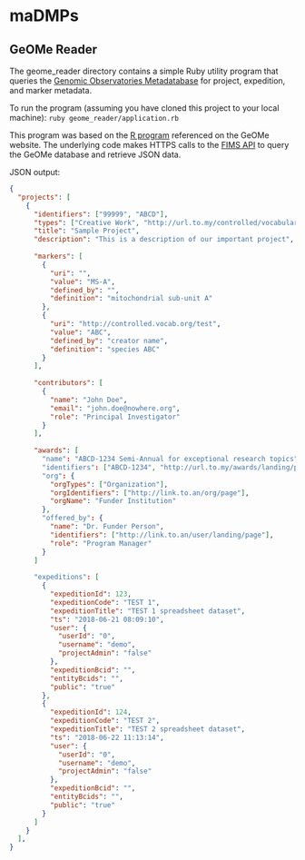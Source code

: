 # maDMPs

## GeOMe Reader

The geome_reader directory contains a simple Ruby utility program that queries the [Genomic Observatories Metadatabase](https://www.geome-db.org/) for project, expedition, and marker metadata.

To run the program (assuming you have cloned this project to your local machine): `ruby geome_reader/application.rb` 

This program was based on the [R program](https://github.com/DIPnet/fimsR-access) referenced on the GeOMe website. The underlying code makes HTTPS calls to the [FIMS API](https://fims.readthedocs.io/en/latest/fims/introduction.html) to query the GeOMe database and retrieve JSON data.

JSON output:
```json
{
  "projects": [
    {
      "identifiers": ["99999", "ABCD"],
      "types": ["Creative Work", "http://url.to.my/controlled/vocabulary/page"],
      "title": "Sample Project",
      "description": "This is a description of our important project",
      
      "markers": [
        {
          "uri": "", 
          "value": "MS-A", 
          "defined_by": "", 
          "definition": "mitochondrial sub-unit A"
        },
        {
          "uri": "http://controlled.vocab.org/test", 
          "value": "ABC", 
          "defined_by": "creator name", 
          "definition": "species ABC"
        }
      ],
      
      "contributors": [
        {
          "name": "John Doe",
          "email": "john.doe@nowhere.org",
          "role": "Principal Investigator"
        }
      ],
      
      "awards": [
        "name": "ABCD-1234 Semi-Annual for exceptional research topics",
        "identifiers": ["ABCD-1234", "http://url.to.my/awards/landing/page"],
        "org": {
          "orgTypes": ["Organization"],
          "orgIdentifiers": ["http://link.to.an/org/page"],
          "orgName": "Funder Institution"
        },
        "offered_by": {
          "name": "Dr. Funder Person",
          "identifiers": ["http://link.to.an/user/landing/page"],
          "role": "Program Manager"
        }
      ]
      
      "expeditions": [
        {
          "expeditionId": 123, 
          "expeditionCode": "TEST 1", 
          "expeditionTitle": "TEST 1 spreadsheet dataset", 
          "ts": "2018-06-21 08:09:10",
          "user": {
            "userId": "0", 
            "username": "demo", 
            "projectAdmin": "false"
          }, 
          "expeditionBcid": "", 
          "entityBcids": "", 
          "public": "true"
        },
        {
          "expeditionId": 124, 
          "expeditionCode": "TEST 2", 
          "expeditionTitle": "TEST 2 spreadsheet dataset", 
          "ts": "2018-06-22 11:13:14",
          "user": {
            "userId": "0", 
            "username": "demo", 
            "projectAdmin": "false"
          }, 
          "expeditionBcid": "", 
          "entityBcids": "", 
          "public": "true"
        }
      ]
    }
  ],
}
```
